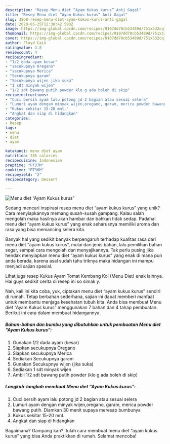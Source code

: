 ```yaml
---
description: "Resep Menu diet “Ayam Kukus kurus” Anti Gagal"
title: "Resep Menu diet “Ayam Kukus kurus” Anti Gagal"
slug: 3868-resep-menu-diet-ayam-kukus-kurus-anti-gagal
date: 2020-05-25T12:38:42.593Z
image: https://img-global.cpcdn.com/recipes/9107dd70cb53489d/751x532cq70/menu-diet-ayam-kukus-kurus-foto-resep-utama.jpg
thumbnail: https://img-global.cpcdn.com/recipes/9107dd70cb53489d/751x532cq70/menu-diet-ayam-kukus-kurus-foto-resep-utama.jpg
cover: https://img-global.cpcdn.com/recipes/9107dd70cb53489d/751x532cq70/menu-diet-ayam-kukus-kurus-foto-resep-utama.jpg
author: Floyd Cain
ratingvalue: 3.8
reviewcount: 4
recipeingredient:
- "1/2 dada ayam besar"
- "secukupnya Oregano"
- "secukupnya Merica"
- "Secukupnya garam"
- "Secukupnya wijen jika suka"
- "1 sdt minyak wijen"
- "1/2 sdt bawang putih powder klo g ada boleh di skip"
recipeinstructions:
- "Cuci bersih ayam lalu potong jd 2 bagian atau sesuai selera"
- "Lumuri ayam dengan minyak wijen,oregano, garam, merica powder bawang putih. Diamkan 30 menit supaya meresap bumbunya"
- "Kukus sekitar 15-20 mnt."
- "Angkat dan siap di hidangkan"
categories:
- Resep
tags:
- menu
- diet
- ayam

katakunci: menu diet ayam 
nutrition: 285 calories
recipecuisine: Indonesian
preptime: "PT37M"
cooktime: "PT36M"
recipeyield: "2"
recipecategory: Dessert

---
```



![Menu diet “Ayam Kukus kurus”](https://img-global.cpcdn.com/recipes/9107dd70cb53489d/751x532cq70/menu-diet-ayam-kukus-kurus-foto-resep-utama.jpg)

Sedang mencari inspirasi resep menu diet “ayam kukus kurus” yang unik? Cara menyiapkannya memang susah-susah gampang. Kalau salah mengolah maka hasilnya akan hambar dan bahkan tidak sedap. Padahal menu diet “ayam kukus kurus” yang enak seharusnya memiliki aroma dan rasa yang bisa memancing selera kita.

Banyak hal yang sedikit banyak berpengaruh terhadap kualitas rasa dari menu diet “ayam kukus kurus”, mulai dari jenis bahan, lalu pemilihan bahan segar, sampai cara mengolah dan menyajikannya. Tak perlu pusing jika hendak menyiapkan menu diet “ayam kukus kurus” yang enak di mana pun anda berada, karena asal sudah tahu triknya maka hidangan ini mampu menjadi sajian spesial.

Lihat juga resep Kukus Ayam Tomat Kembang Kol (Menu Diet) enak lainnya. Hai guys sedikit cerita di resep ini so simak y.


Nah, kali ini kita coba, yuk, ciptakan menu diet “ayam kukus kurus” sendiri di rumah. Tetap berbahan sederhana, sajian ini dapat memberi manfaat untuk membantu menjaga kesehatan tubuh kita. Anda bisa membuat Menu diet “Ayam Kukus kurus” menggunakan 7 bahan dan 4 tahap pembuatan. Berikut ini cara dalam membuat hidangannya.

<!--inarticleads1-->

##### Bahan-bahan dan bumbu yang dibutuhkan untuk pembuatan Menu diet “Ayam Kukus kurus”:

1. Gunakan 1/2 dada ayam (besar)
1. Siapkan secukupnya Oregano
1. Siapkan secukupnya Merica
1. Sediakan Secukupnya garam
1. Gunakan Secukupnya wijen (jika suka)
1. Sediakan 1 sdt minyak wijen
1. Ambil 1/2 sdt bawang putih powder (klo g ada boleh di skip)




<!--inarticleads2-->

##### Langkah-langkah membuat Menu diet “Ayam Kukus kurus”:

1. Cuci bersih ayam lalu potong jd 2 bagian atau sesuai selera
1. Lumuri ayam dengan minyak wijen,oregano, garam, merica powder bawang putih. Diamkan 30 menit supaya meresap bumbunya
1. Kukus sekitar 15-20 mnt.
1. Angkat dan siap di hidangkan




Bagaimana? Gampang kan? Itulah cara membuat menu diet “ayam kukus kurus” yang bisa Anda praktikkan di rumah. Selamat mencoba!
